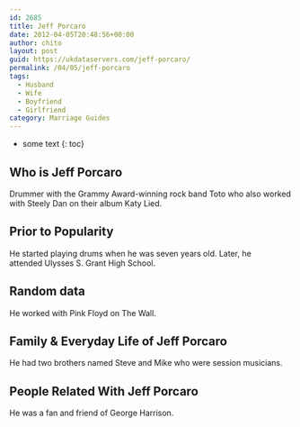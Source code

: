 ```yaml
---
id: 2685
title: Jeff Porcaro
date: 2012-04-05T20:48:56+00:00
author: chito
layout: post
guid: https://ukdataservers.com/jeff-porcaro/
permalink: /04/05/jeff-porcaro
tags:
  - Husband
  - Wife
  - Boyfriend
  - Girlfriend
category: Marriage Guides
---
```


* some text
{: toc}
          
          
## Who is  Jeff Porcaro
                  
                  
                  
Drummer with the Grammy Award-winning rock band Toto who also worked with Steely Dan on their album Katy Lied.
                  
                
                
                
## Prior to Popularity 
                  
                  
                  
He started playing drums when he was seven years old. Later, he attended Ulysses S. Grant High School.
                  
                
                
                
## Random data 
                  
                  
                  
He worked with Pink Floyd on The Wall.
                  
                
                
                
## Family & Everyday Life of Jeff Porcaro
                  
                  
                  
He had two brothers named Steve and Mike who were session musicians.
                  
                
                
                
## People Related With  Jeff Porcaro
                  
                  
                  
He was a fan and friend of George Harrison.
                  
                
              
            
          
          
          
    
    
  
